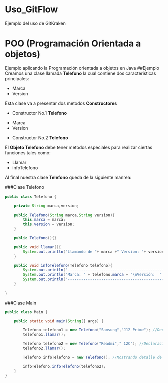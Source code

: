 # Uso_GitFlow
  Ejemplo del uso de GitKraken
# POO (Programación Orientada a objetos)
  Ejemplo aplicando la Programación orientada a objetos en Java
##Ejemplo
Creamos una clase llamada **Telefono** la cual contiene dos caracteristicas principales:
 * Marca
 * Version
 
Esta clase va a presentar dos metodos **Constructores**
 * Constructor No.1 **Telefono**
  - Marca
  - Version
 * Constructor No.2 **Telefono**
 
El **Objeto Telefono** debe tener metodos especiales para realizar ciertas funciones tales como:
 * Llamar
 * infoTelefono

Al final nuestra clase **Telefono** queda de la siguiente manrea:

###Clase Telefono

```java
public class Telefono {

    private String marca,version;
    
    public Telefono(String marca,String version){
        this.marca = marca;
        this.version = version;
    }

    public Telefono(){}

    public void llamar(){
        System.out.println("Llamando de "+ marca +" Version: "+ version);
    }

    public void infoTelefono(Telefono telefono){
        System.out.println("-----------------------------------------------------------");
        System.out.println("Marca: " + telefono.marca + "\nVersión:  " + telefono.version );
        System.out.println("-----------------------------------------------------------");
    }
    
}
```

###Clase Main
```java
public class Main {

    public static void main(String[] args) {

        Telefono telefono1 = new Telefono("Samsung","J12 Prime"); //Declaracion de telefono1
        telefono1.llamar();

        Telefono telefono2 = new Telefono("Readmi"," 12C"); //Declaracion de telefono2
        telefono2.llamar();

        Telefono infoTelefono = new Telefono(); //Mostrando detalle de objeto telefono creado

        infoTelefono.infoTelefono(telefono2);
    }
}
